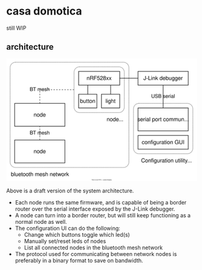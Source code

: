 # casa domotica

still WIP

## architecture

<div align="center">
  <img src="docs/img/fig-architecture.svg"/>
</div>

Above is a draft version of the system architecture.

- Each node runs the same firmware, and is capable of being a border router
  over the serial interface exposed by the J-Link debugger.
- A node can turn into a border router, but will still keep functioning as a
  normal node as well.
- The configuration UI can do the following:
  - Change which buttons toggle which led(s)
  - Manually set/reset leds of nodes
  - List all connected nodes in the bluetooth mesh network
- The protocol used for communicating between network nodes is preferably in a
  binary format to save on bandwidth.

